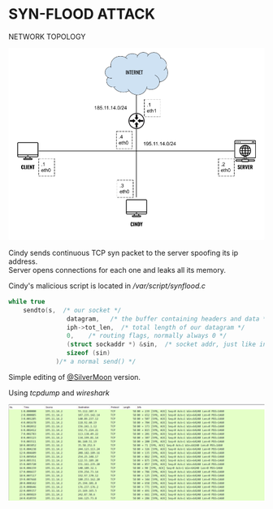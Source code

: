 # SYN-FLOOD ATTACK

NETWORK TOPOLOGY

<div align="center">
  <img src="https://github.com/mariocuomo/kathara-testing/blob/main/labs/syn_flood/schema.png" width="800">
</div>


Cindy sends continuous TCP syn packet to the server spoofing its ip address.<br>
Server opens connections for each one and leaks all its memory.

Cindy's malicious script is located in _/var/script/synflood.c_

```C
while true
	sendto(s,  /* our socket */
	            datagram,   /* the buffer containing headers and data */
	            iph->tot_len,  /* total length of our datagram */
	            0,    /* routing flags, normally always 0 */
	            (struct sockaddr *) &sin,  /* socket addr, just like in */
	            sizeof (sin)
	         )/* a normal send() */
```


Simple editing of [@SilverMoon](https://www.binarytides.com/syn-flood-dos-attack/) version.


Using _tcpdump_ and _wireshark_
<div align="center">
  <img src="https://github.com/mariocuomo/kathara-testing/blob/main/labs/syn_flood/sniffing.png">
</div>




